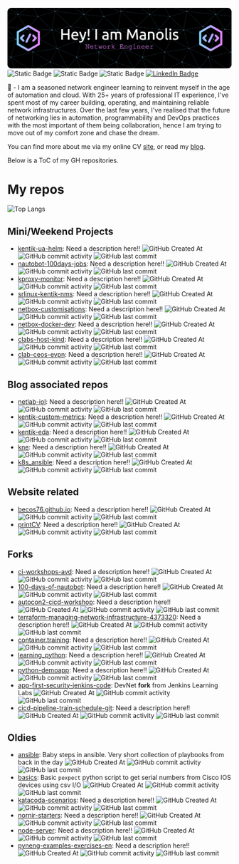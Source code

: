 ![Header](gh-header.png)
![Static Badge](https://img.shields.io/badge/AKA-becos76-purple?style=plastic)
![Static Badge](https://img.shields.io/badge/Location-Greece-purple?style=plastic)
![Static Badge](https://img.shields.io/badge/Working-Remotely-purple?style=plastic)
[![LinkedIn Badge](https://img.shields.io/badge/LinkedIn-becos-Informational?style=plastic&logo=linkedin&color=purple)](https://www.linkedin.com/in/becos/)

👋 - I am a seasoned network engineer learning to reinvent myself in the age of automation and cloud. With 25+ years of professional IT experience, I've spent most of my career building, operating, and maintaining reliable network infrastructures. Over the last few years, I've realised that the future of networking lies in automation, programmability and DevOps practices with the most important of them being collaboration, hence I am trying to move out of my comfort zone and chase the dream.

You can find more about me via my online CV [site](https://becos76.github.io), or read my [blog](https://net4fungr.github.io).

Below is a ToC of my GH repositories.

# My repos
![Top Langs](https://github-readme-stats.vercel.app/api/top-langs/?username=becos76&layout=compact&langs_count=20)

## Mini/Weekend Projects

- [kentik-ua-helm](https://github.com/becos76/kentik-ua-helm): 
Need a description here!!
![GitHub Created At](https://img.shields.io/github/created-at/becos76/kentik-ua-helm) 
![GitHub commit activity](https://img.shields.io/github/commit-activity/t/becos76/kentik-ua-helm)
![GitHub last commit](https://img.shields.io/github/last-commit/becos76/kentik-ua-helm)
- [nautobot-100days-jobs](https://github.com/becos76/nautobot-100days-jobs): 
Need a description here!!
![GitHub Created At](https://img.shields.io/github/created-at/becos76/nautobot-100days-jobs) 
![GitHub commit activity](https://img.shields.io/github/commit-activity/t/becos76/nautobot-100days-jobs)
![GitHub last commit](https://img.shields.io/github/last-commit/becos76/nautobot-100days-jobs)
- [kproxy-monitor](https://github.com/becos76/kproxy-monitor): 
Need a description here!!
![GitHub Created At](https://img.shields.io/github/created-at/becos76/kproxy-monitor) 
![GitHub commit activity](https://img.shields.io/github/commit-activity/t/becos76/kproxy-monitor)
![GitHub last commit](https://img.shields.io/github/last-commit/becos76/kproxy-monitor)
- [srlinux-kentik-nms](https://github.com/becos76/srlinux-kentik-nms): 
Need a description here!!
![GitHub Created At](https://img.shields.io/github/created-at/becos76/srlinux-kentik-nms) 
![GitHub commit activity](https://img.shields.io/github/commit-activity/t/becos76/srlinux-kentik-nms)
![GitHub last commit](https://img.shields.io/github/last-commit/becos76/srlinux-kentik-nms)
- [netbox-customisations](https://github.com/becos76/netbox-customisations): 
Need a description here!!
![GitHub Created At](https://img.shields.io/github/created-at/becos76/netbox-customisations) 
![GitHub commit activity](https://img.shields.io/github/commit-activity/t/becos76/netbox-customisations)
![GitHub last commit](https://img.shields.io/github/last-commit/becos76/netbox-customisations)
- [netbox-docker-dev](https://github.com/becos76/netbox-docker-dev): 
Need a description here!!
![GitHub Created At](https://img.shields.io/github/created-at/becos76/netbox-docker-dev) 
![GitHub commit activity](https://img.shields.io/github/commit-activity/t/becos76/netbox-docker-dev)
![GitHub last commit](https://img.shields.io/github/last-commit/becos76/netbox-docker-dev)
- [clabs-host-kind](https://github.com/becos76/clabs-host-kind): 
Need a description here!!
![GitHub Created At](https://img.shields.io/github/created-at/becos76/clabs-host-kind) 
![GitHub commit activity](https://img.shields.io/github/commit-activity/t/becos76/clabs-host-kind)
![GitHub last commit](https://img.shields.io/github/last-commit/becos76/clabs-host-kind)
- [clab-ceos-evpn](https://github.com/becos76/clab-ceos-evpn): 
Need a description here!!
![GitHub Created At](https://img.shields.io/github/created-at/becos76/clab-ceos-evpn) 
![GitHub commit activity](https://img.shields.io/github/commit-activity/t/becos76/clab-ceos-evpn)
![GitHub last commit](https://img.shields.io/github/last-commit/becos76/clab-ceos-evpn)
## Blog associated repos
- [netlab-iol](https://github.com/becos76/netlab-iol): 
Need a description here!!
![GitHub Created At](https://img.shields.io/github/created-at/becos76/netlab-iol) 
![GitHub commit activity](https://img.shields.io/github/commit-activity/t/becos76/netlab-iol)
![GitHub last commit](https://img.shields.io/github/last-commit/becos76/netlab-iol)
- [kentik-custom-metrics](https://github.com/becos76/kentik-custom-metrics): 
Need a description here!!
![GitHub Created At](https://img.shields.io/github/created-at/becos76/kentik-custom-metrics) 
![GitHub commit activity](https://img.shields.io/github/commit-activity/t/becos76/kentik-custom-metrics)
![GitHub last commit](https://img.shields.io/github/last-commit/becos76/kentik-custom-metrics)
- [kentik-eda](https://github.com/becos76/kentik-eda): 
Need a description here!!
![GitHub Created At](https://img.shields.io/github/created-at/becos76/kentik-eda) 
![GitHub commit activity](https://img.shields.io/github/commit-activity/t/becos76/kentik-eda)
![GitHub last commit](https://img.shields.io/github/last-commit/becos76/kentik-eda)
- [kne](https://github.com/becos76/kne): 
Need a description here!!
![GitHub Created At](https://img.shields.io/github/created-at/becos76/kne) 
![GitHub commit activity](https://img.shields.io/github/commit-activity/t/becos76/kne)
![GitHub last commit](https://img.shields.io/github/last-commit/becos76/kne)
- [k8s_ansible](https://github.com/becos76/k8s_ansible): 
Need a description here!!
![GitHub Created At](https://img.shields.io/github/created-at/becos76/k8s_ansible) 
![GitHub commit activity](https://img.shields.io/github/commit-activity/t/becos76/k8s_ansible)
![GitHub last commit](https://img.shields.io/github/last-commit/becos76/k8s_ansible)
## Website related
- [becos76.github.io](https://github.com/becos76/becos76.github.io): 
Need a description here!!
![GitHub Created At](https://img.shields.io/github/created-at/becos76/becos76.github.io) 
![GitHub commit activity](https://img.shields.io/github/commit-activity/t/becos76/becos76.github.io)
![GitHub last commit](https://img.shields.io/github/last-commit/becos76/becos76.github.io)
- [printCV](https://github.com/becos76/printCV): 
Need a description here!!
![GitHub Created At](https://img.shields.io/github/created-at/becos76/printCV) 
![GitHub commit activity](https://img.shields.io/github/commit-activity/t/becos76/printCV)
![GitHub last commit](https://img.shields.io/github/last-commit/becos76/printCV)
## Forks
- [ci-workshops-avd](https://github.com/becos76/ci-workshops-avd): 
Need a description here!!
![GitHub Created At](https://img.shields.io/github/created-at/becos76/ci-workshops-avd) 
![GitHub commit activity](https://img.shields.io/github/commit-activity/t/becos76/ci-workshops-avd)
![GitHub last commit](https://img.shields.io/github/last-commit/becos76/ci-workshops-avd)
- [100-days-of-nautobot](https://github.com/becos76/100-days-of-nautobot): 
Need a description here!!
![GitHub Created At](https://img.shields.io/github/created-at/becos76/100-days-of-nautobot) 
![GitHub commit activity](https://img.shields.io/github/commit-activity/t/becos76/100-days-of-nautobot)
![GitHub last commit](https://img.shields.io/github/last-commit/becos76/100-days-of-nautobot)
- [autocon2-cicd-workshop](https://github.com/becos76/autocon2-cicd-workshop): 
Need a description here!!
![GitHub Created At](https://img.shields.io/github/created-at/becos76/autocon2-cicd-workshop) 
![GitHub commit activity](https://img.shields.io/github/commit-activity/t/becos76/autocon2-cicd-workshop)
![GitHub last commit](https://img.shields.io/github/last-commit/becos76/autocon2-cicd-workshop)
- [terraform-managing-network-infrastructure-4373320](https://github.com/becos76/terraform-managing-network-infrastructure-4373320): 
Need a description here!!
![GitHub Created At](https://img.shields.io/github/created-at/becos76/terraform-managing-network-infrastructure-4373320) 
![GitHub commit activity](https://img.shields.io/github/commit-activity/t/becos76/terraform-managing-network-infrastructure-4373320)
![GitHub last commit](https://img.shields.io/github/last-commit/becos76/terraform-managing-network-infrastructure-4373320)
- [container.training](https://github.com/becos76/container.training): 
Need a description here!!
![GitHub Created At](https://img.shields.io/github/created-at/becos76/container.training) 
![GitHub commit activity](https://img.shields.io/github/commit-activity/t/becos76/container.training)
![GitHub last commit](https://img.shields.io/github/last-commit/becos76/container.training)
- [learning_python](https://github.com/becos76/learning_python): 
Need a description here!!
![GitHub Created At](https://img.shields.io/github/created-at/becos76/learning_python) 
![GitHub commit activity](https://img.shields.io/github/commit-activity/t/becos76/learning_python)
![GitHub last commit](https://img.shields.io/github/last-commit/becos76/learning_python)
- [python-demoapp](https://github.com/becos76/python-demoapp): 
Need a description here!!
![GitHub Created At](https://img.shields.io/github/created-at/becos76/python-demoapp) 
![GitHub commit activity](https://img.shields.io/github/commit-activity/t/becos76/python-demoapp)
![GitHub last commit](https://img.shields.io/github/last-commit/becos76/python-demoapp)
- [app-first-security-jenkins-code](https://github.com/becos76/app-first-security-jenkins-code):
DevNet **fork** from Jenkins Learning Labs
![GitHub Created At](https://img.shields.io/github/created-at/becos76/app-first-security-jenkins-code) 
![GitHub commit activity](https://img.shields.io/github/commit-activity/t/becos76/app-first-security-jenkins-code)
![GitHub last commit](https://img.shields.io/github/last-commit/becos76/app-first-security-jenkins-code)
- [cicd-pipeline-train-schedule-git](https://github.com/becos76/cicd-pipeline-train-schedule-git): 
Need a description here!!
![GitHub Created At](https://img.shields.io/github/created-at/becos76/cicd-pipeline-train-schedule-git) 
![GitHub commit activity](https://img.shields.io/github/commit-activity/t/becos76/cicd-pipeline-train-schedule-git)
![GitHub last commit](https://img.shields.io/github/last-commit/becos76/cicd-pipeline-train-schedule-git)
## Oldies
- [ansible](https://github.com/becos76/ansible): 
Baby steps in ansible. Very short collection of playbooks from back in the day 
![GitHub Created At](https://img.shields.io/github/created-at/becos76/ansible) 
![GitHub commit activity](https://img.shields.io/github/commit-activity/t/becos76/ansible)
![GitHub last commit](https://img.shields.io/github/last-commit/becos76/ansible)
- [basics](https://github.com/becos76/basics): 
Basic `pexpect` python script to get serial numbers from Cisco IOS devices using csv I/O
![GitHub Created At](https://img.shields.io/github/created-at/becos76/basics) 
![GitHub commit activity](https://img.shields.io/github/commit-activity/t/becos76/basics)
![GitHub last commit](https://img.shields.io/github/last-commit/becos76/basics)
- [katacoda-scenarios](https://github.com/becos76/katacoda-scenarios): 
Need a description here!!
![GitHub Created At](https://img.shields.io/github/created-at/becos76/katacoda-scenarios) 
![GitHub commit activity](https://img.shields.io/github/commit-activity/t/becos76/katacoda-scenarios)
![GitHub last commit](https://img.shields.io/github/last-commit/becos76/katacoda-scenarios)
- [nornir-starters](https://github.com/becos76/nornir-starters): 
Need a description here!!
![GitHub Created At](https://img.shields.io/github/created-at/becos76/nornir-starters) 
![GitHub commit activity](https://img.shields.io/github/commit-activity/t/becos76/nornir-starters)
![GitHub last commit](https://img.shields.io/github/last-commit/becos76/nornir-starters)
- [node-server](https://github.com/becos76/node-server): 
Need a description here!!
![GitHub Created At](https://img.shields.io/github/created-at/becos76/node-server) 
![GitHub commit activity](https://img.shields.io/github/commit-activity/t/becos76/node-server)
![GitHub last commit](https://img.shields.io/github/last-commit/becos76/node-server)
- [pyneng-examples-exercises-en](https://github.com/becos76/pyneng-examples-exercises-en): 
Need a description here!!
![GitHub Created At](https://img.shields.io/github/created-at/becos76/pyneng-examples-exercises-en) 
![GitHub commit activity](https://img.shields.io/github/commit-activity/t/becos76/pyneng-examples-exercises-en)
![GitHub last commit](https://img.shields.io/github/last-commit/becos76/pyneng-examples-exercises-en)
